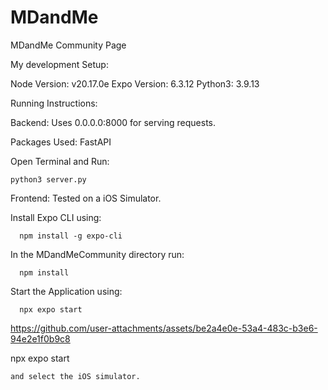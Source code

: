 # MDandMe

MDandMe Community Page

My development Setup:

Node Version: v20.17.0e
Expo Version: 6.3.12
Python3: 3.9.13

Running Instructions:

Backend:
Uses 0.0.0.0:8000 for serving requests.

Packages Used: FastAPI

Open Terminal and Run:
```
python3 server.py
```
Frontend:
Tested on a iOS Simulator.

Install Expo CLI using: 
```
  npm install -g expo-cli
```
In the MDandMeCommunity directory run: 
```
  npm install
```
Start the Application using: 
```
  npx expo start
```


https://github.com/user-attachments/assets/be2a4e0e-53a4-483c-b3e6-94e2e1f0b9c8









  npx expo start 
```
and select the iOS simulator.
